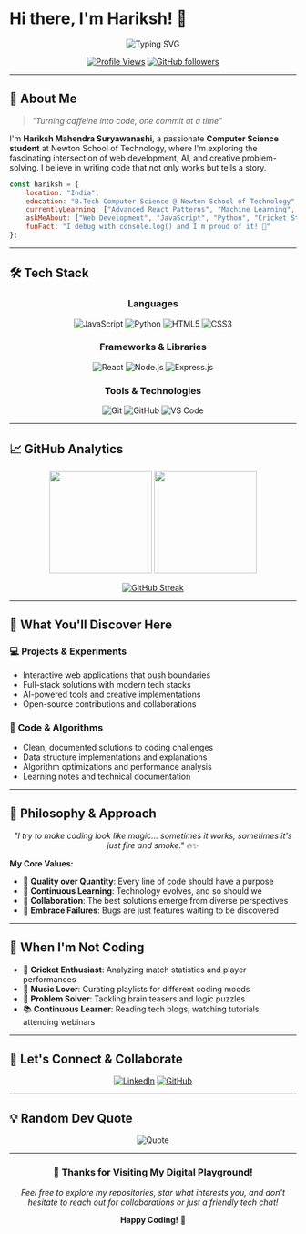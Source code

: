 # Hi there, I'm Hariksh! 👋

<div align="center">
  
![Typing SVG](https://readme-typing-svg.demolab.com?font=Fira+Code&pause=1000&color=36BCF7&center=true&vCenter=true&width=600&lines=Computer+Science+Enthusiast;Full+Stack+Developer;Problem+Solver;AI+Explorer)

[![Profile Views](https://komarev.com/ghpvc/?username=hariksh2007&color=blue&style=flat-square)](https://github.com/hariksh2007)
[![GitHub followers](https://img.shields.io/github/followers/hariksh2007?label=Follow&style=social)](https://github.com/hariksh2007)

</div>

---

## 🚀 About Me

> *"Turning caffeine into code, one commit at a time"*

I'm **Hariksh Mahendra Suryawanashi**, a passionate **Computer Science student** at Newton School of Technology, where I'm exploring the fascinating intersection of web development, AI, and creative problem-solving. I believe in writing code that not only works but tells a story.

```javascript
const hariksh = {
    location: "India",
    education: "B.Tech Computer Science @ Newton School of Technology",
    currentlyLearning: ["Advanced React Patterns", "Machine Learning", "System Design"],
    askMeAbout: ["Web Development", "JavaScript", "Python", "Cricket Statistics"],
    funFact: "I debug with console.log() and I'm proud of it! 🐛"
};
```

---

## 🛠️ Tech Stack

<div align="center">

### Languages
![JavaScript](https://img.shields.io/badge/-JavaScript-F7DF1E?style=for-the-badge&logo=javascript&logoColor=black)
![Python](https://img.shields.io/badge/-Python-3776AB?style=for-the-badge&logo=python&logoColor=white)
![HTML5](https://img.shields.io/badge/-HTML5-E34F26?style=for-the-badge&logo=html5&logoColor=white)
![CSS3](https://img.shields.io/badge/-CSS3-1572B6?style=for-the-badge&logo=css3&logoColor=white)

### Frameworks & Libraries
![React](https://img.shields.io/badge/-React-61DAFB?style=for-the-badge&logo=react&logoColor=black)
![Node.js](https://img.shields.io/badge/-Node.js-339933?style=for-the-badge&logo=node.js&logoColor=white)
![Express.js](https://img.shields.io/badge/-Express.js-000000?style=for-the-badge&logo=express&logoColor=white)

### Tools & Technologies
![Git](https://img.shields.io/badge/-Git-F05032?style=for-the-badge&logo=git&logoColor=white)
![GitHub](https://img.shields.io/badge/-GitHub-181717?style=for-the-badge&logo=github&logoColor=white)
![VS Code](https://img.shields.io/badge/-VS%20Code-007ACC?style=for-the-badge&logo=visual-studio-code&logoColor=white)

</div>

---

## 📈 GitHub Analytics

<div align="center">
  
<img height="180em" src="https://github-readme-stats.vercel.app/api?username=hariksh2007&show_icons=true&theme=radical&include_all_commits=true&count_private=true"/>
<img height="180em" src="https://github-readme-stats.vercel.app/api/top-langs/?username=hariksh2007&layout=compact&theme=radical"/>

</div>

<div align="center">
  
[![GitHub Streak](https://streak-stats.demolab.com/?user=hariksh2007&theme=radical)](https://git.io/streak-stats)

</div>

---

## 🎯 What You'll Discover Here

### 💻 **Projects & Experiments**
- Interactive web applications that push boundaries
- Full-stack solutions with modern tech stacks
- AI-powered tools and creative implementations
- Open-source contributions and collaborations

### 🧠 **Code & Algorithms**
- Clean, documented solutions to coding challenges
- Data structure implementations and explanations
- Algorithm optimizations and performance analysis
- Learning notes and technical documentation

---

## 💭 Philosophy & Approach

<div align="center">

*"I try to make coding look like magic... sometimes it works, sometimes it's just fire and smoke."* 🔥✨

</div>

**My Core Values:**
- 🎯 **Quality over Quantity**: Every line of code should have a purpose
- 🚀 **Continuous Learning**: Technology evolves, and so should we
- 🤝 **Collaboration**: The best solutions emerge from diverse perspectives
- 🐛 **Embrace Failures**: Bugs are just features waiting to be discovered

---

## 🎨 When I'm Not Coding

- 🏏 **Cricket Enthusiast**: Analyzing match statistics and player performances
- 🎵 **Music Lover**: Curating playlists for different coding moods
- 🧩 **Problem Solver**: Tackling brain teasers and logic puzzles
- 📚 **Continuous Learner**: Reading tech blogs, watching tutorials, attending webinars

---

## 🤝 Let's Connect & Collaborate

<div align="center">

[![LinkedIn](https://img.shields.io/badge/LinkedIn-0077B5?style=for-the-badge&logo=linkedin&logoColor=white)](https://linkedin.com/in/hariksh2007)
[![GitHub](https://img.shields.io/badge/GitHub-100000?style=for-the-badge&logo=github&logoColor=white)](https://github.com/hariksh2007)

</div>

---

## 💡 Random Dev Quote

<div align="center">

![Quote](https://quotes-github-readme.vercel.app/api?type=horizontal&theme=radical)

</div>

---

<div align="center">

### 🎉 Thanks for Visiting My Digital Playground!

*Feel free to explore my repositories, star what interests you, and don't hesitate to reach out for collaborations or just a friendly tech chat!*

**Happy Coding!** 🚀

</div>
